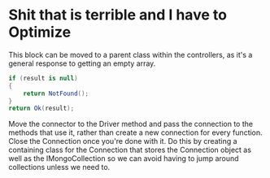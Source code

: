 # Shit that is terrible and I have to Optimize

This block can be moved to a parent class within the controllers, as it's a general response to getting an empty array.<br />

```cs
if (result is null)
{
    return NotFound();
}
return Ok(result);
```

Move the connector to the Driver method and pass the connection to the methods that use it, rather than create a new connection for every function.
Close the Connection once you're done with it.
Do this by creating a containing class for the Connection that stores the Connection object as well as the IMongoCollection so we can avoid having to jump around collections unless we need to.